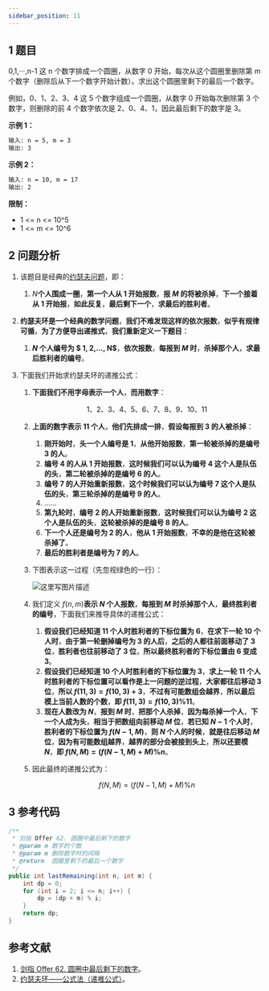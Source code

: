 ```yaml
---
sidebar_position: 11
---
```


## 1 题目

0,1,···,n-1 这 n 个数字排成一个圆圈，从数字 0 开始，每次从这个圆圈里删除第 m 个数字（删除后从下一个数字开始计数）。求出这个圆圈里剩下的最后一个数字。

例如，0、1、2、3、4 这 5 个数字组成一个圆圈，从数字 0 开始每次删除第 3 个数字，则删除的前 4 个数字依次是 2、0、4、1，因此最后剩下的数字是 3。

**示例 1：**

```txt
输入: n = 5, m = 3
输出: 3
```

**示例 2：**

```txt
输入: n = 10, m = 17
输出: 2
```

**限制：**

* 1 <= n <= 10^5
* 1 <= m <= 10^6

## 2 问题分析

1. 该题目是经典的[约瑟夫问题](https://zh.wikipedia.org/wiki/%E7%BA%A6%E7%91%9F%E5%A4%AB%E6%96%AF%E9%97%AE%E9%A2%98)，即：

   1. $N$**个人围成一圈**，**第一个人从 1 开始报数**，**报 $M$ 的将被杀掉**，**下一个接着从 1 开始报**，**如此反复**，**最后剩下一个**，**求最后的胜利者**。
2. **约瑟夫环是一个经典的数学问题**，**我们不难发现这样的依次报数**，**似乎有规律可循**，**为了方便导出递推式**，**我们重新定义一下题目**：

   1. **$N$ 个人编号为 $ 1, 2,..., N$**，**依次报数**，**每报到 $M$ 时**，**杀掉那个人**，**求最后胜利者的编号**。
3. 下面我们开始求约瑟夫环的递推公式：

   1. **下面我们不用字母表示一个人**，**而用数字**：

      $$
      1、2、3、4、5、6、7、8、9、10、11
      $$
   2. **上面的数字表示 11 个人**，**他们先排成一排**，**假设每报到 3 的人被杀掉**：

      1. **刚开始时**，**头一个人编号是 1**，**从他开始报数**，**第一轮被杀掉的是编号 3 的人**。
      2. **编号 4 的人从 1 开始报数**，**这时候我们可以认为编号 4 这个人是队伍的头**，**第二轮被杀掉的是编号 6 的人**。
      3. **编号 7 的人开始重新报数**，**这个时候我们可以认为编号 7 这个人是队伍的头**，**第三轮杀掉的是编号 9 的人**。
      4. ......
      5. **第九轮时**，**编号 2 的人开始重新报数**，**这时候我们可以认为编号 2 这个人是队伍的头**，**这轮被杀掉的是编号 8 的人**。
      6. **下一个人还是编号为 2 的人**，**他从 1 开始报数**，**不幸的是他在这轮被杀掉了**。
      7. **最后的胜利者是编号为 7 的人**。
   3. 下图表示这一过程（先忽视绿色的一行）：

      ![这里写图片描述](https://notebook.grayson.top/media/202202/2022-02-12_1649310.6907512898666288.png)
   4. 我们定义 $f(n, m)$**表示 $N$ 个人报数**，**每报到 $M$ 时杀掉那个人**，**最终胜利者的编号**，下面我们来推导具体的递推公式：

      1. **假设我们已经知道 11 个人时胜利者的下标位置为 6**，**在求下一轮 10 个人时**，**由于第一轮删掉编号为 3 的人后**，**之后的人都往前面移动了 3 位**，**胜利者也往前移动了 3 位**，**所以最终胜利者的下标位置由 6 变成 3**。
      2. **假设我们已经知道 10 个人时胜利者的下标位置为 3**，**求上一轮 11 个人时胜利者的下标位置可以看作是上一问题的逆过程**，**大家都往后移动 3 位**，**所以 $f(11, 3) = f(10, 3) + 3$**，**不过有可能数组会越界**，**所以最后模上当前人数的个数**，**即 $f(11, 3) = f(10, 3) \% 11$**。
      3. **现在人数改为 $N$**，**报到 $M$ 时**，**把那个人杀掉**，**因为每杀掉一个人**，**下一个人成为头**，**相当于把数组向前移动 $M$ 位**，**若已知 $N - 1$ 个人时**，**胜利者的下标位置为 $f(N - 1, M)$**，**则 $N$ 个人的时候**，**就是往后移动 $M$ 位**，**因为有可能数组越界**，**越界的部分会被接到头上**，**所以还要模 $N$**，**即 $f(N, M) = (f(N - 1, M) + M) \% n$**。
   5. 因此最终的递推公式为：

      $$
      f(N, M) = (f(N - 1, M) + M) \% n
      $$

## 3 参考代码

```java
/**
 * 剑指 Offer 62. 圆圈中最后剩下的数字
 * @param n 数字的个数
 * @param m 删除数字时的间隔
 * @return  圆圈里剩下的最后一个数字
 */
public int lastRemaining(int n, int m) {
    int dp = 0;
    for (int i = 2; i <= n; i++) {
        dp = (dp + m) % i;
    }
    return dp;
}
```

## 参考文献

1. [剑指 Offer 62. 圆圈中最后剩下的数字](https://leetcode-cn.com/problems/yuan-quan-zhong-zui-hou-sheng-xia-de-shu-zi-lcof)。
2. [约瑟夫环——公式法（递推公式）](https://blog.csdn.net/u011500062/article/details/72855826)。
